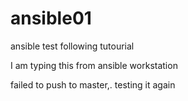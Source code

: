 # ansible01
ansible test following tutourial 



I am typing this from ansible workstation


failed to push to master,. testing it again
